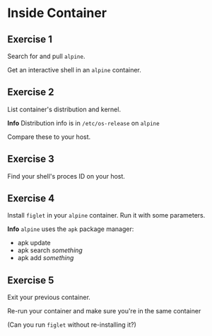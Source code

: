# Inside Container

## Exercise 1

Search for and pull `alpine`.

Get an interactive shell in an `alpine` container.

## Exercise 2

List container's distribution and kernel.

**Info**
Distribution info is in `/etc/os-release` on `alpine`

Compare these to your host.

## Exercise 3

Find your shell's proces ID on your host.

## Exercise 4

Install `figlet` in your `alpine` container. Run it with some parameters.

**Info**
`alpine` uses the `apk` package manager:

* apk update
* apk search _something_
* apk add _something_

## Exercise 5

Exit your previous container.

Re-run your container and make sure you're in the same container

(Can you run `figlet` without re-installing it?)